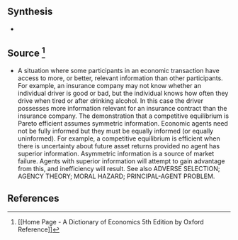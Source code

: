 ## Synthesis
- 
## Source [^1]
- A situation where some participants in an economic transaction have access to more, or better, relevant information than other participants. For example, an insurance company may not know whether an individual driver is good or bad, but the individual knows how often they drive when tired or after drinking alcohol. In this case the driver possesses more information relevant for an insurance contract than the insurance company. The demonstration that a competitive equilibrium is Pareto efficient assumes symmetric information. Economic agents need not be fully informed but they must be equally informed (or equally uninformed). For example, a competitive equilibrium is efficient when there is uncertainty about future asset returns provided no agent has superior information. Asymmetric information is a source of market failure. Agents with superior information will attempt to gain advantage from this, and inefficiency will result. See also ADVERSE SELECTION; AGENCY THEORY; MORAL HAZARD; PRINCIPAL-AGENT PROBLEM.
## References

[^1]: [[Home Page - A Dictionary of Economics 5th Edition by Oxford Reference]]
